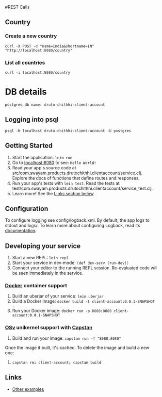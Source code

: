 #REST Calls
## Country
### Create a new country
	curl -X POST -d "name=India&shortname=IN" "http://localhost:8080/country"
### List all countries	
	curl -i localhost:8080/country


# DB details
	
	postgres db name: druto-chithhi-client-account
	
## Logging into psql
	psql -h localhost druto-chithhi-client-account -U postgres	



## Getting Started

1. Start the application: `lein run`
2. Go to [localhost:8080](http://localhost:8080/) to see: `Hello World!`
3. Read your app's source code at src/com.swayam.products.drutochithhi.clientaccount/service.clj. Explore the docs of functions
   that define routes and responses.
4. Run your app's tests with `lein test`. Read the tests at test/com.swayam.products.drutochithhi.clientaccount/service_test.clj.
5. Learn more! See the [Links section below](#links).


## Configuration

To configure logging see config/logback.xml. By default, the app logs to stdout and logs/.
To learn more about configuring Logback, read its [documentation](http://logback.qos.ch/documentation.html).


## Developing your service

1. Start a new REPL: `lein repl`
2. Start your service in dev-mode: `(def dev-serv (run-dev))`
3. Connect your editor to the running REPL session.
   Re-evaluated code will be seen immediately in the service.

### [Docker](https://www.docker.com/) container support

1. Build an uberjar of your service: `lein uberjar`
2. Build a Docker image: `docker build -t client-account:0.0.1-SNAPSHOT .`
3. Run your Docker image: `docker run -p 8080:8080 client-account:0.0.1-SNAPSHOT`

### [OSv](http://osv.io/) unikernel support with [Capstan](http://osv.io/capstan/)

1. Build and run your image: `capstan run -f "8080:8080"`

Once the image it built, it's cached.  To delete the image and build a new one:

1. `capstan rmi client-account; capstan build`


## Links
* [Other examples](https://github.com/pedestal/samples)

